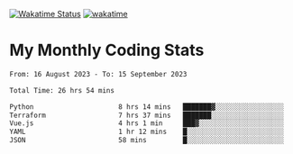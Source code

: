 [![Wakatime Status](https://github.com/noopurphalak/noopurphalak/workflows/wakatime-status-update/badge.svg)](https://github.com/noopurphalak/noopurphalak/actions/workflows/main.yml)
[![wakatime](https://wakatime.com/badge/user/80ace140-ef40-4fdd-b8ed-f3be3d2e1aea.svg)](https://wakatime.com/@80ace140-ef40-4fdd-b8ed-f3be3d2e1aea)

# My Monthly Coding Stats

<!--START_SECTION:waka-->

```txt
From: 16 August 2023 - To: 15 September 2023

Total Time: 26 hrs 54 mins

Python                     8 hrs 14 mins   ███████▓░░░░░░░░░░░░░░░░░   30.65 %
Terraform                  7 hrs 37 mins   ███████░░░░░░░░░░░░░░░░░░   28.36 %
Vue.js                     4 hrs 1 min     ███▓░░░░░░░░░░░░░░░░░░░░░   14.94 %
YAML                       1 hr 12 mins    █░░░░░░░░░░░░░░░░░░░░░░░░   04.48 %
JSON                       58 mins         █░░░░░░░░░░░░░░░░░░░░░░░░   03.60 %
```

<!--END_SECTION:waka-->
